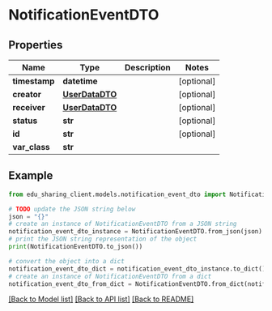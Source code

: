 # NotificationEventDTO


## Properties

Name | Type | Description | Notes
------------ | ------------- | ------------- | -------------
**timestamp** | **datetime** |  | [optional] 
**creator** | [**UserDataDTO**](UserDataDTO.md) |  | [optional] 
**receiver** | [**UserDataDTO**](UserDataDTO.md) |  | [optional] 
**status** | **str** |  | [optional] 
**id** | **str** |  | [optional] 
**var_class** | **str** |  | 

## Example

```python
from edu_sharing_client.models.notification_event_dto import NotificationEventDTO

# TODO update the JSON string below
json = "{}"
# create an instance of NotificationEventDTO from a JSON string
notification_event_dto_instance = NotificationEventDTO.from_json(json)
# print the JSON string representation of the object
print(NotificationEventDTO.to_json())

# convert the object into a dict
notification_event_dto_dict = notification_event_dto_instance.to_dict()
# create an instance of NotificationEventDTO from a dict
notification_event_dto_from_dict = NotificationEventDTO.from_dict(notification_event_dto_dict)
```
[[Back to Model list]](../README.md#documentation-for-models) [[Back to API list]](../README.md#documentation-for-api-endpoints) [[Back to README]](../README.md)


